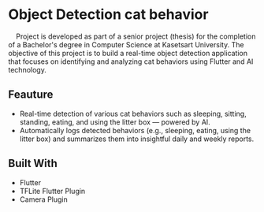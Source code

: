 # Object Detection cat behavior
&nbsp; &nbsp; Project is developed as part of a senior project (thesis) for the completion of a Bachelor's degree in Computer Science at Kasetsart University.
The objective of this project is to build a real-time object detection application that focuses on identifying and analyzing cat behaviors using Flutter and AI technology. 

## Feauture
  * Real-time detection of various cat behaviors such as sleeping, sitting, standing, eating, and using the litter box — powered by AI.
  * Automatically logs detected behaviors (e.g., sleeping, eating, using the litter box) and summarizes them into insightful daily and weekly reports.
## Built With
  * Flutter
  * TFLite Flutter Plugin
  * Camera Plugin
